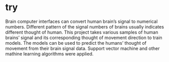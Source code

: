 # try
Brain computer interfaces can convert human brain’s signal
to numerical numbers. Different pattern of the signal numbers of
brains usually indicates different thought of human. This project
takes various samples of human brains’ signal and its
corresponding thought of movement direction to train models.
The models can be used to predict the humans’ thought of
movement from their brain signal data. Support vector machine and other mathine learning algorithms 
were applied.
